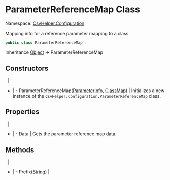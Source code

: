 # ParameterReferenceMap Class

Namespace: [CsvHelper.Configuration](/api/CsvHelper.Configuration)

Mapping info for a reference parameter mapping to a class.

```cs
public class ParameterReferenceMap : 
```

Inheritance [Object](https://docs.microsoft.com/en-us/dotnet/api/system.object) -> ParameterReferenceMap

## Constructors
&nbsp; | &nbsp;
- | -
ParameterReferenceMap([ParameterInfo](https://docs.microsoft.com/en-us/dotnet/api/system.reflection.parameterinfo), [ClassMap](/api/CsvHelper.Configuration/ClassMap)) | Initializes a new instance of the ``CsvHelper.Configuration.ParameterReferenceMap`` class.

## Properties
&nbsp; | &nbsp;
- | -
Data | Gets the parameter reference map data.

## Methods
&nbsp; | &nbsp;
- | -
Prefix([String](https://docs.microsoft.com/en-us/dotnet/api/system.string)) | 
